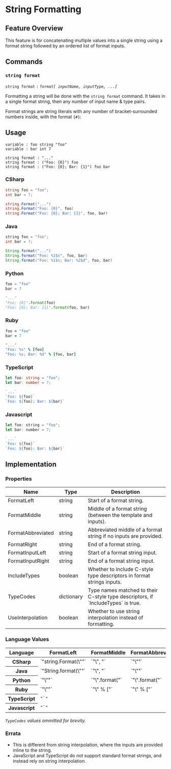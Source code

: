 # String Formatting

## Feature Overview

This feature is for concatenating multiple values into a single string using a format string followed by an ordered list of format inputs.


## Commands

### `string format`

`string format` `:` `format`*`[ inputName, inputType, ...]`*

Formatting a string will be done with the `string format` command.
It takes in a single format string, then any number of input name & type pairs.

Format strings are string literals with any number of bracket-surrounded numbers inside, with the format `{#}`:


## Usage

```
variable : foo string "foo"
variable : bar int 7

string format : "..."
string format : ("Foo: {0}") foo
string format : ("Foo: {0}; Bar: {1}") foo bar
```

### CSharp

```csharp
string foo = "foo";
int bar = 7;

string.Format("...")
string.Format("Foo: {0}", foo)
string.Format("Foo: {0}; Bar: {1}", foo, bar)
```

### Java

```java
string foo = "foo";
int bar = 7;

String.format("...")
String.format("Foo: %1$s", foo, bar)
String.format("Foo: %1$s; Bar: %2$d", foo, bar)
```

### Python

```python
foo = "foo"
bar = 7

"..."
"Foo: {0}".format(foo)
"Foo: {0}; Bar: {1}".format(foo, bar)
```

### Ruby

```ruby
foo = "foo"
bar = 7

"..."
"Foo: %s" % [foo]
"Foo: %s; Bar: %d" % [foo, bar]
```

### TypeScript

```typescript
let foo: string = "foo";
let bar: number = 7;

`...`
`Foo: ${foo}`
`Foo: ${foo}; Bar: ${bar}`
```

### Javascript

```javascript
let foo: string = "foo";
let bar: number = 7;

`...`
`Foo: ${foo}`
`Foo: ${foo}; Bar: ${bar}`
```


## Implementation

### Properties

<table>
    <thead>
        <th>Name</th>
        <th>Type</th>
        <th>Description</th>
    </thead>
    <tbody>
        <tr>
            <td>FormatLeft</td>
            <td>string</td>
            <td>Start of a format string.</td>
        </tr>
        <tr>
            <td>FormatMiddle</td>
            <td>string</td>
            <td>Middle of a format string (between the template and inputs).</td>
        </tr>
        <tr>
            <td>FormatAbbreviated</td>
            <td>string</td>
            <td>Abbreviated middle of a format string if no inputs are provided.</td>
        </tr>
        <tr>
            <td>FormatRight</td>
            <td>string</td>
            <td>End of a format string.</td>
        </tr>
        <tr>
            <td>FormatInputLeft</td>
            <td>string</td>
            <td>Start of a format string input.</td>
        </tr>
        <tr>
            <td>FormatInputRight</td>
            <td>string</td>
            <td>End of a format string input.</td>
        </tr>
        <tr>
            <td>IncludeTypes</td>
            <td>boolean</td>
            <td>Whether to include C-style type descriptors in format strings inputs.</td>
        </tr>
        <tr>
            <td>TypeCodes</td>
            <td>dictionary<string, string></td>
            <td>Type names matched to their C-style type descriptors, if `IncludeTypes` is true.</td>
        </tr>
        <tr>
            <td>UseInterpolation</td>
            <td>boolean</td>
            <td>Whether to use string interpolation instead of formatting.</td>
        </tr>
    </tbody>
</table>

### Language Values

<table>
    <thead>
        <th>Language</th>
        <th>FormatLeft</th>
        <th>FormatMiddle</th>
        <th>FormatAbbreviated</th>
        <th>FormatRight</th>
        <th>FormatInputLeft</th>
        <th>FormatInputRight</th>
        <th>IncludeTypes</th>
        <th>UseInterpolation</th>
    </thead>
    <tbody>
        <tr>
            <th>CSharp</th>
            <td>`"string.Format(\""`</td>
            <td>`"\", "`</td>
            <td>`"\""`</td>
            <td>`")"`</td>
            <td>`"{"`</td>
            <td>`"}"`</td>
            <td>`false`</td>
            <td>`false`</td>
        </tr>
        <tr>
            <th>Java</th>
            <td>`"String.format(\""`</td>
            <td>`"\", "`</td>
            <td>`"\""`</td>
            <td>`")"`</td>
            <td>`"%"`</td>
            <td>`""`</td>
            <td>`true`</td>
            <td>`false`</td>
        </tr>
        <tr>
            <th>Python</th>
            <td>`"\""`</td>
            <td>`"\".format("`</td>
            <td>`"\".format("`</td>
            <td>`")"`</td>
            <td>`"{"`</td>
            <td>`"}"`</td>
            <td>`true`</td>
            <td>`false`</td>
        </tr>
        <tr>
            <th>Ruby</th>
            <td>`"\""`</td>
            <td>`"\" % ["`</td>
            <td>`"\" % ["`</td>
            <td>`"]"`</td>
            <td>`""`</td>
            <td>`""`</td>
            <td>`false`</td>
            <td>`false`</td>
        </tr>
        <tr>
            <th>TypeScript</th>
            <td><code>"`"</code></td>
            <td></td>
            <td></td>
            <td><code>"`"</code></td>
            <td>`"${"`</td>
            <td>`"}"`</td>
            <td>`false`</td>
            <td>`true`</td>
        </tr>
        <tr>
            <th>Javascript</th>
            <td><code>"`"</code></td>
            <td></td>
            <td></td>
            <td><code>"`"</code></td>
            <td>`"${"`</td>
            <td>`"}"`</td>
            <td>`false`</td>
            <td>`true`</td>
        </tr>
    </tbody>
</table>

*`TypeCodes` values ommitted for brevity.*

### Errata

* This is different from string interpolation, where the inputs are provided inline to the string.
* JavaScript and TypeScript do not support standard format strings, and instead rely on string interpolation.